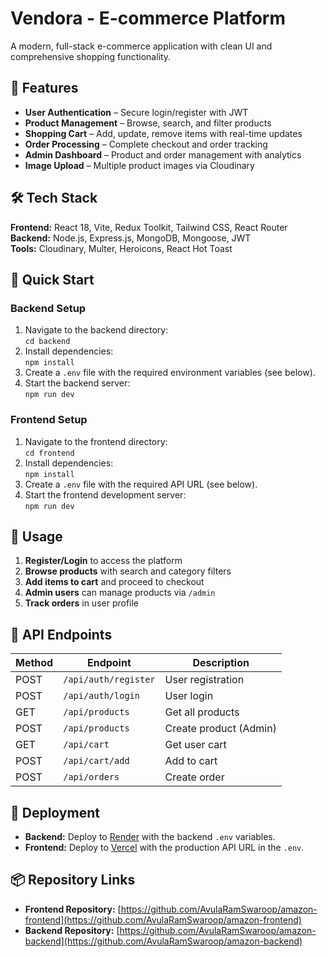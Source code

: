 # Vendora - E-commerce Platform

A modern, full-stack e-commerce application with clean UI and comprehensive shopping functionality.

## 🚀 Features

- **User Authentication** – Secure login/register with JWT  
- **Product Management** – Browse, search, and filter products  
- **Shopping Cart** – Add, update, remove items with real-time updates  
- **Order Processing** – Complete checkout and order tracking  
- **Admin Dashboard** – Product and order management with analytics  
- **Image Upload** – Multiple product images via Cloudinary  

## 🛠️ Tech Stack

**Frontend:** React 18, Vite, Redux Toolkit, Tailwind CSS, React Router  
**Backend:** Node.js, Express.js, MongoDB, Mongoose, JWT  
**Tools:** Cloudinary, Multer, Heroicons, React Hot Toast  

## 🚦 Quick Start

### Backend Setup

1. Navigate to the backend directory:  
   `cd backend`  
2. Install dependencies:  
   `npm install`  
3. Create a `.env` file with the required environment variables (see below).  
4. Start the backend server:  
   `npm run dev`

### Frontend Setup

1. Navigate to the frontend directory:  
   `cd frontend`  
2. Install dependencies:  
   `npm install`  
3. Create a `.env` file with the required API URL (see below).  
4. Start the frontend development server:  
   `npm run dev`

## 📱 Usage

1. **Register/Login** to access the platform  
2. **Browse products** with search and category filters  
3. **Add items to cart** and proceed to checkout  
4. **Admin users** can manage products via `/admin`  
5. **Track orders** in user profile  

## 🔧 API Endpoints

| Method | Endpoint              | Description           |
|--------|-----------------------|-----------------------|
| POST   | `/api/auth/register`  | User registration     |
| POST   | `/api/auth/login`     | User login            |
| GET    | `/api/products`       | Get all products      |
| POST   | `/api/products`       | Create product (Admin)|
| GET    | `/api/cart`           | Get user cart         |
| POST   | `/api/cart/add`       | Add to cart           |
| POST   | `/api/orders`         | Create order          |

## 🚀 Deployment

- **Backend:** Deploy to [Render](https://amazon-backend-482v.onrender.com/) with the backend `.env` variables.
- **Frontend:** Deploy to [Vercel](https://amazon-frontend-chi-five.vercel.app/) with the production API URL in the `.env`.

## 📦 Repository Links

- **Frontend Repository:** [https://github.com/AvulaRamSwaroop/amazon-frontend](https://github.com/AvulaRamSwaroop/amazon-frontend)  
- **Backend Repository:** [https://github.com/AvulaRamSwaroop/amazon-backend](https://github.com/AvulaRamSwaroop/amazon-backend)



